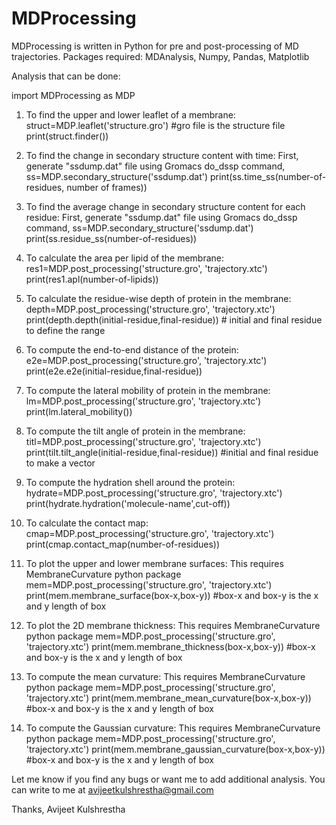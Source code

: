 # MDProcessing
MDProcessing is written in Python for pre and post-processing of MD trajectories.
Packages required: MDAnalysis, Numpy, Pandas, Matplotlib

Analysis that can be done:

import MDProcessing as MDP

1. To find the upper and lower leaflet of a membrane:
   struct=MDP.leaflet('structure.gro') #gro file is the structure file
   print(struct.finder())
   
2. To find the change in secondary structure content with time:
   First, generate "ssdump.dat" file using Gromacs do_dssp command,
   ss=MDP.secondary_structure('ssdump.dat')
   print(ss.time_ss(number-of-residues, number of frames))
   
3. To find the average change in secondary structure content for each residue:
   First, generate "ssdump.dat" file using Gromacs do_dssp command,
   ss=MDP.secondary_structure('ssdump.dat')
   print(ss.residue_ss(number-of-residues))

4. To calculate the area per lipid of the membrane:
   res1=MDP.post_processing('structure.gro', 'trajectory.xtc')
   print(res1.apl(number-of-lipids))

5. To calculate the residue-wise depth of protein in the membrane:
   depth=MDP.post_processing('structure.gro', 'trajectory.xtc')
   print(depth.depth(initial-residue,final-residue)) # initial and final residue to define the range

6. To compute the end-to-end distance of the protein:
   e2e=MDP.post_processing('structure.gro', 'trajectory.xtc')
   print(e2e.e2e(initial-residue,final-residue))

7. To compute the lateral mobility of protein in the membrane:
   lm=MDP.post_processing('structure.gro', 'trajectory.xtc')
   print(lm.lateral_mobility())

8. To compute the tilt angle of protein in the membrane:
   titl=MDP.post_processing('structure.gro', 'trajectory.xtc')
   print(tilt.tilt_angle(initial-residue,final-residue)) #initial and final residue to make a vector

9. To compute the hydration shell around the protein:
   hydrate=MDP.post_processing('structure.gro', 'trajectory.xtc')
   print(hydrate.hydration('molecule-name',cut-off))

10. To calculate the contact map:
    cmap=MDP.post_processing('structure.gro', 'trajectory.xtc')
    print(cmap.contact_map(number-of-residues))

11. To plot the upper and lower membrane surfaces: This requires MembraneCurvature python package
    mem=MDP.post_processing('structure.gro', 'trajectory.xtc')
    print(mem.membrane_surface(box-x,box-y)) #box-x and box-y is the x and y length of box

12. To plot the 2D membrane thickness: This requires MembraneCurvature python package
    mem=MDP.post_processing('structure.gro', 'trajectory.xtc')
    print(mem.membrane_thickness(box-x,box-y)) #box-x and box-y is the x and y length of box

13. To compute the mean curvature: This requires MembraneCurvature python package
    mem=MDP.post_processing('structure.gro', 'trajectory.xtc')
    print(mem.membrane_mean_curvature(box-x,box-y)) #box-x and box-y is the x and y length of box

14. To compute the Gaussian curvature: This requires MembraneCurvature python package
    mem=MDP.post_processing('structure.gro', 'trajectory.xtc')
    print(mem.membrane_gaussian_curvature(box-x,box-y)) #box-x and box-y is the x and y length of box


Let me know if you find any bugs or want me to add additional analysis. You can write to me at avijeetkulshrestha@gmail.com

Thanks,
Avijeet Kulshrestha

    












